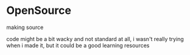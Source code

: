 # OpenSource
making source

code might be a bit wacky and not standard at all, i wasn't really trying when i made it, but it could be a good learning resources
